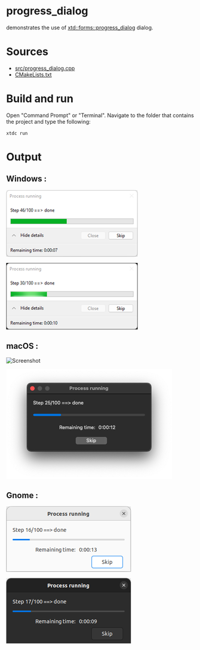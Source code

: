 # progress_dialog

demonstrates the use of [xtd::forms::progress_dialog](../../../../src/xtd.forms/include/xtd/forms/progress_dialog.h) dialog.

# Sources

* [src/progress_dialog.cpp](src/progress_dialog.cpp)
* [CMakeLists.txt](CMakeLists.txt)

# Build and run

Open "Command Prompt" or "Terminal". Navigate to the folder that contains the project and type the following:

```shell
xtdc run
```

# Output

## Windows :

![Screenshot](../../../../docs/pictures/examples/progress_dialog_w.png)

![Screenshot](../../../../docs/pictures/examples/progress_dialog_wd.png)

## macOS :

![Screenshot](../../../../docs/pictures/examples/aprogress_dialog_m.png)

![Screenshot](../../../../docs/pictures/examples/progress_dialog_md.png)

## Gnome :

![Screenshot](../../../../docs/pictures/examples/progress_dialog_g.png)

![Screenshot](../../../../docs/pictures/examples/progress_dialog_gd.png)
